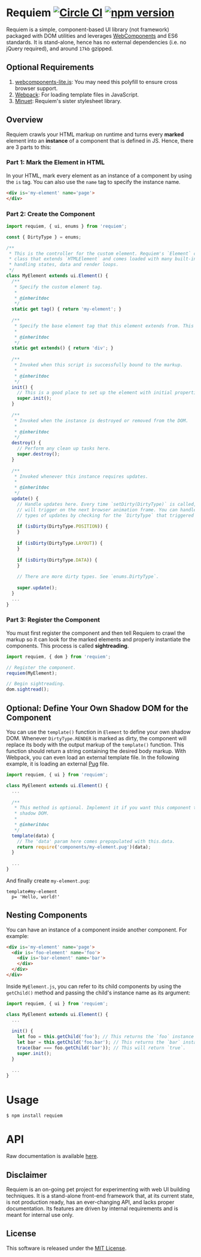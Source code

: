 # Requiem [![Circle CI](https://circleci.com/gh/andrewscwei/requiem/tree/master.svg?style=svg)](https://circleci.com/gh/andrewscwei/requiem/tree/master) [![npm version](https://badge.fury.io/js/requiem.svg)](https://badge.fury.io/js/requiem)

Requiem is a simple, component-based UI library (not framework) packaged with DOM utilities and leverages [WebComponents](http://webcomponents.org/) and ES6 standards. It is stand-alone, hence has no external dependencies (i.e. no jQuery required), and around `17kb` gzipped.

## Optional Requirements

1. [webcomponents-lite.js](http://webcomponents.org/polyfills/): You may need this polyfill to ensure cross browser support.
2. [Webpack](https://webpack.js.org/): For loading template files in JavaScript.
3. [Minuet](https://github.com/andrewscwei/minuet): Requiem's sister stylesheet library.

## Overview

Requiem crawls your HTML markup on runtime and turns every **marked** element into an **instance** of a component that is defined in JS. Hence, there are 3 parts to this:

### Part 1: Mark the Element in HTML

In your HTML, mark every element as an instance of a component by using the `is` tag. You can also use the `name` tag to specify the instance name.

```html
<div is='my-element' name='page'>
</div>
```

### Part 2: Create the Component

```js
import requiem, { ui, enums } from 'requiem';

const { DirtyType } = enums;

/**
 * This is the controller for the custom element. Requiem's `Element` class is an abstract 
 * class that extends `HTMLElement` and comes loaded with many built-in features, such as
 * handling states, data and render loops.
 */
class MyElement extends ui.Element() {
  /**
   * Specify the custom element tag.
   *
   * @inheritdoc 
   */
  static get tag() { return 'my-element'; }
  
  /**
   * Specify the base element tag that this element extends from. This defaults to `div`.
   *
   * @inheritdoc 
   */
  static get extends() { return 'div'; }
  
  /**
   * Invoked when this script is successfully bound to the markup.
   *
   * @inheritdoc
   */
  init() {
    // This is a good place to set up the element with initial properties.
    super.init();
  }
  
  /**
   * Invoked when the instance is destroyed or removed from the DOM.
   *
   * @inheritdoc
   */
  destroy() {
    // Perform any clean up tasks here.
    super.destroy();
  }
  
  /**
   * Invoked whenever this instance requires updates.
   *
   * @inheritdoc
   */
  update() {
    // Handle updates here. Every time `setDirty(DirtyType)` is called, this method
    // will trigger on the next browser animation frame. You can handle different
    // types of updates by checking for the `DirtyType` that triggered the update.
    
    if (isDirty(DirtyType.POSITION)) {  
    }
    
    if (isDirty(DirtyType.LAYOUT)) {
    }
    
    if (isDirty(DirtyType.DATA)) {
    }
    
    // There are more dirty types. See `enums.DirtyType`.
    
    super.update();
  }
  ...
}
```

### Part 3: Register the Component

You must first register the component and then tell Requiem to crawl the markup so it can look for the marked elements and properly instantiate the components. This process is called **sightreading**.

```js
import requiem, { dom } from 'requiem';

// Register the component.
requiem(MyElement);

// Begin sightreading.
dom.sightread();
```

## Optional: Define Your Own Shadow DOM for the Component

You can use the `template()` function in `Element` to define your own shadow DOM. Whenever `DirtyType.RENDER` is marked as dirty, the component will replace its body with the output markup of the `template()` function. This function should return a string containing the desired body markup. With Webpack, you can even load an external template file. In the following example, it is loading an external [Pug](https://pugjs.org/api/getting-started.html) file.

```js
import requiem, { ui } from 'requiem';

class MyElement extends ui.Element() {
  ...
  
  /**
   * This method is optional. Implement it if you want this component to manage its own 
   * shadow DOM.
   *
   * @inheritdoc 
   */
  template(data) {
    // The 'data' param here comes prepopulated with this.data.
    return require('components/my-element.pug')(data);
  }
  
  ...
}
```

And finally create `my-element.pug`:

```pug
template#my-element
  p= 'Hello, world!'
```

## Nesting Components

You can have an instance of a component inside another component. For example:

```html
<div is='my-element' name='page'>
  <div is='foo-element' name='foo'>
    <div is='bar-element' name='bar'>
    </div>
  </div>
</div>
```

Inside `MyElement.js`, you can refer to its child components by using the `getChild()` method and passing the child's instance name as its argument:

```js
import requiem, { ui } from 'requiem';

class MyElement extends ui.Element() {
  ...
  
  init() {
    let foo = this.getChild('foo'); // This returns the `foo` instance of `FooElement`
    let bar = this.getChild('foo.bar'); // This returns the `bar` instance of `BarElement`
    trace(bar === foo.getChild('bar')); // This will return `true`.
    super.init();
  }
  
  ...
}
```

# Usage

```
$ npm install requiem
```

# API

Raw documentation is available [here](http://andrewscwei.github.io/requiem).

## Disclaimer

Requiem is an on-going pet project for experimenting with web UI building techniques. It is a stand-alone front-end framework that, at its current state, is not production ready, has an ever-changing API, and lacks proper documentation. Its features are driven by internal requirements and is meant for internal use only.

## License

This software is released under the [MIT License](http://opensource.org/licenses/MIT).
